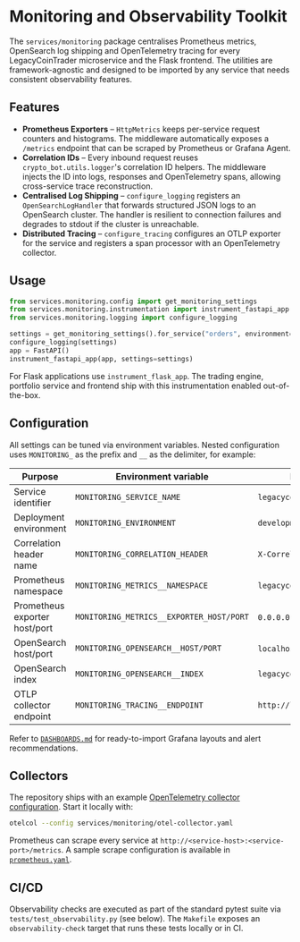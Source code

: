# Monitoring and Observability Toolkit

The `services/monitoring` package centralises Prometheus metrics, OpenSearch log
shipping and OpenTelemetry tracing for every LegacyCoinTrader microservice and
the Flask frontend. The utilities are framework-agnostic and designed to be
imported by any service that needs consistent observability features.

## Features

* **Prometheus Exporters** – `HttpMetrics` keeps per-service request counters and
  histograms. The middleware automatically exposes a `/metrics` endpoint that
  can be scraped by Prometheus or Grafana Agent.
* **Correlation IDs** – Every inbound request reuses
  `crypto_bot.utils.logger`'s correlation ID helpers. The middleware injects the
  ID into logs, responses and OpenTelemetry spans, allowing cross-service trace
  reconstruction.
* **Centralised Log Shipping** – `configure_logging` registers an
  `OpenSearchLogHandler` that forwards structured JSON logs to an OpenSearch
  cluster. The handler is resilient to connection failures and degrades to
  stdout if the cluster is unreachable.
* **Distributed Tracing** – `configure_tracing` configures an OTLP exporter for
  the service and registers a span processor with an OpenTelemetry collector.

## Usage

```python
from services.monitoring.config import get_monitoring_settings
from services.monitoring.instrumentation import instrument_fastapi_app
from services.monitoring.logging import configure_logging

settings = get_monitoring_settings().for_service("orders", environment="prod")
configure_logging(settings)
app = FastAPI()
instrument_fastapi_app(app, settings=settings)
```

For Flask applications use `instrument_flask_app`. The trading engine, portfolio
service and frontend ship with this instrumentation enabled out-of-the-box.

## Configuration

All settings can be tuned via environment variables. Nested configuration uses
`MONITORING_` as the prefix and `__` as the delimiter, for example:

| Purpose                         | Environment variable                   | Default                  |
|--------------------------------|-----------------------------------------|--------------------------|
| Service identifier             | `MONITORING_SERVICE_NAME`               | `legacycoin-service`     |
| Deployment environment         | `MONITORING_ENVIRONMENT`                | `development`            |
| Correlation header name        | `MONITORING_CORRELATION_HEADER`         | `X-Correlation-ID`       |
| Prometheus namespace           | `MONITORING_METRICS__NAMESPACE`         | `legacycoin`             |
| Prometheus exporter host/port  | `MONITORING_METRICS__EXPORTER_HOST/PORT`| `0.0.0.0` / `9000`       |
| OpenSearch host/port           | `MONITORING_OPENSEARCH__HOST/PORT`      | `localhost` / `9200`     |
| OpenSearch index               | `MONITORING_OPENSEARCH__INDEX`          | `legacycoin-logs`        |
| OTLP collector endpoint        | `MONITORING_TRACING__ENDPOINT`          | `http://localhost:4318`  |

Refer to [`DASHBOARDS.md`](./DASHBOARDS.md) for ready-to-import Grafana
layouts and alert recommendations.

## Collectors

The repository ships with an example [OpenTelemetry collector
configuration](./otel-collector.yaml). Start it locally with:

```bash
otelcol --config services/monitoring/otel-collector.yaml
```

Prometheus can scrape every service at `http://<service-host>:<service-port>/metrics`.
A sample scrape configuration is available in [`prometheus.yaml`](./prometheus.yaml).

## CI/CD

Observability checks are executed as part of the standard pytest suite via
`tests/test_observability.py` (see below). The `Makefile` exposes an
`observability-check` target that runs these tests locally or in CI.
